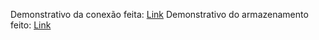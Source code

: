 Demonstrativo da conexão feita: [Link](https://youtu.be/mbjdW6KSdT4?si=lCP46oB0Glm_B7Bb)
Demonstrativo do armazenamento feito: [Link](https://youtu.be/RtMlcyibAII?si=WvwhgtaZf2TZN9Il)
